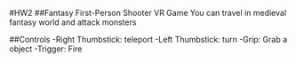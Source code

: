 #HW2
##Fantasy First-Person Shooter VR Game
You can travel in medieval fantasy world and attack monsters

##Controls
-Right Thumbstick: teleport
-Left Thumbstick: turn
-Grip: Grab a object
-Trigger: Fire

